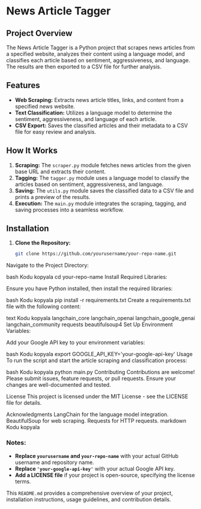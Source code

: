 # News Article Tagger

## Project Overview

The News Article Tagger is a Python project that scrapes news articles from a specified website, analyzes their content using a language model, and classifies each article based on sentiment, aggressiveness, and language. The results are then exported to a CSV file for further analysis.

## Features

- **Web Scraping:** Extracts news article titles, links, and content from a specified news website.
- **Text Classification:** Utilizes a language model to determine the sentiment, aggressiveness, and language of each article.
- **CSV Export:** Saves the classified articles and their metadata to a CSV file for easy review and analysis.

## How It Works

1. **Scraping:** The `scraper.py` module fetches news articles from the given base URL and extracts their content.
2. **Tagging:** The `tagger.py` module uses a language model to classify the articles based on sentiment, aggressiveness, and language.
3. **Saving:** The `utils.py` module saves the classified data to a CSV file and prints a preview of the results.
4. **Execution:** The `main.py` module integrates the scraping, tagging, and saving processes into a seamless workflow.

## Installation

1. **Clone the Repository:**

   ```bash
   git clone https://github.com/yourusername/your-repo-name.git
Navigate to the Project Directory:

bash
Kodu kopyala
cd your-repo-name
Install Required Libraries:

Ensure you have Python installed, then install the required libraries:

bash
Kodu kopyala
pip install -r requirements.txt
Create a requirements.txt file with the following content:

text
Kodu kopyala
langchain_core
langchain_openai
langchain_google_genai
langchain_community
requests
beautifulsoup4
Set Up Environment Variables:

Add your Google API key to your environment variables:

bash
Kodu kopyala
export GOOGLE_API_KEY='your-google-api-key'
Usage
To run the script and start the article scraping and classification process:

bash
Kodu kopyala
python main.py
Contributing
Contributions are welcome! Please submit issues, feature requests, or pull requests. Ensure your changes are well-documented and tested.

License
This project is licensed under the MIT License - see the LICENSE file for details.

Acknowledgments
LangChain for the language model integration.
BeautifulSoup for web scraping.
Requests for HTTP requests.
markdown
Kodu kopyala

### Notes:

- **Replace `yourusername` and `your-repo-name`** with your actual GitHub username and repository name.
- **Replace `'your-google-api-key'`** with your actual Google API key.
- **Add a LICENSE file** if your project is open-source, specifying the license terms. 

This `README.md` provides a comprehensive overview of your project, installation instructions, usage guidelines, and contribution details.
